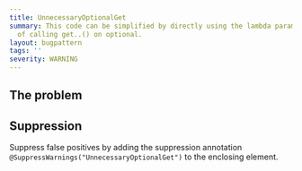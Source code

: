 ```yaml
---
title: UnnecessaryOptionalGet
summary: This code can be simplified by directly using the lambda parameters instead
  of calling get..() on optional.
layout: bugpattern
tags: ''
severity: WARNING
---
```


<!--
*** AUTO-GENERATED, DO NOT MODIFY ***
To make changes, edit the @BugPattern annotation or the explanation in docs/bugpattern.
-->


## The problem


## Suppression
Suppress false positives by adding the suppression annotation `@SuppressWarnings("UnnecessaryOptionalGet")` to the enclosing element.

